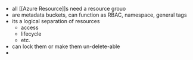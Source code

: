 - all [[Azure Resource]]s need a resource grouo
- are metadata buckets, can function as RBAC, namespace, general tags
- its a logical separation of resources
	- access
	- lifecycle
	- etc.
- can lock them or make them un-delete-able
-